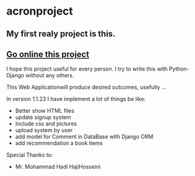 # acronproject

## My first realy project is this.

## [Go online this project](https://acronproject.com/)

I hope this project useful for every person. I try to write this with Python-Django without any others. 

This Web Applicationwill produce desired outcomes, usefully ...

In version 1.1.23 I have implement a lot of things be like:
- Better show HTML files
- update signup system
- Include css and pictures
- upload system by user
- add model for Comment in DataBase with Django ORM
- add recommendation a book items


Special Thanks to:
- Mr. Mohammad Hadi HajiHosseini